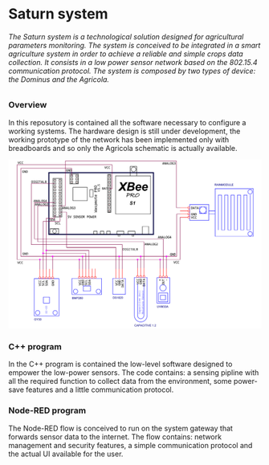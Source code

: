 # Saturn system

###### The Saturn system is a technological solution designed for agricultural parameters monitoring. The system is conceived to be integrated in a smart agriculture system in order to achieve a reliable and simple crops data collection. It consists in a low power sensor network based on the 802.15.4 communication protocol. The system is composed by two types of device: the Dominus and the Agricola.

### Overview

In this reposutory is contained all the software necessary to configure a working systems. The hardware design is still under development, the working prototype of the network has been implemented only with breadboards and so only the Agricola schematic is actually available. 

![Schematich](https://github.com/AlbertoZandara/Saturn-system/blob/main/Schematics/SCHEMATIC.png)

### C++ program

In the C++ program is contained the low-level software designed to empower the low-power sensors. The code contains: a sensing pipline with all the required function to collect data from the environment, some power-save features and a little communication protocol.

### Node-RED program

The Node-RED flow is conceived to run on the system gateway that forwards sensor data to the internet. The flow contains: network management and security features, a simple communication protocol and the actual UI available for the user.

